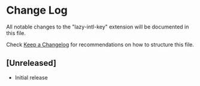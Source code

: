 # Change Log

All notable changes to the "lazy-intl-key" extension will be documented in this file.

Check [Keep a Changelog](http://keepachangelog.com/) for recommendations on how to structure this file.

## [Unreleased]

- Initial release